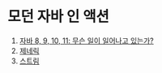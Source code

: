 # 모던 자바 인 액션
1. [자바 8, 9, 10, 11: 무슨 일이 일어나고 있는가?](./ch1.md)
2. [제네릭](./generic.md)
3. [스트림](./stream.md)
